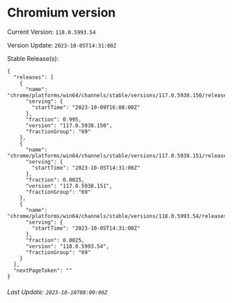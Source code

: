 # Chromium version

Current Version: `118.0.5993.54`

Version Update: `2023-10-05T14:31:00Z`

Stable Release(s):
```
{
  "releases": [
    {
      "name": "chrome/platforms/win64/channels/stable/versions/117.0.5938.150/releases/1696867680",
      "serving": {
        "startTime": "2023-10-09T16:08:00Z"
      },
      "fraction": 0.995,
      "version": "117.0.5938.150",
      "fractionGroup": "69"
    },
    {
      "name": "chrome/platforms/win64/channels/stable/versions/117.0.5938.151/releases/1696516260",
      "serving": {
        "startTime": "2023-10-05T14:31:00Z"
      },
      "fraction": 0.0025,
      "version": "117.0.5938.151",
      "fractionGroup": "69"
    },
    {
      "name": "chrome/platforms/win64/channels/stable/versions/118.0.5993.54/releases/1696516260",
      "serving": {
        "startTime": "2023-10-05T14:31:00Z"
      },
      "fraction": 0.0025,
      "version": "118.0.5993.54",
      "fractionGroup": "69"
    }
  ],
  "nextPageToken": ""
}
```

###### Last Update: `2023-10-10T08:00:06Z`
        